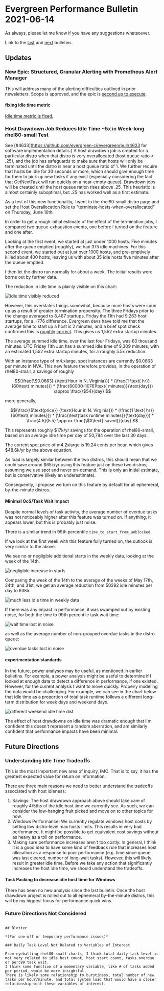 <head>
<link rel="stylesheet" href="https://cdn.jsdelivr.net/npm/katex@0.13.0/dist/katex.min.css" integrity="sha384-t5CR+zwDAROtph0PXGte6ia8heboACF9R5l/DiY+WZ3P2lxNgvJkQk5n7GPvLMYw" crossorigin="anonymous">
<script defer src="https://cdn.jsdelivr.net/npm/katex@0.13.0/dist/katex.min.js" integrity="sha384-FaFLTlohFghEIZkw6VGwmf9ISTubWAVYW8tG8+w2LAIftJEULZABrF9PPFv+tVkH" crossorigin="anonymous"></script>
<script defer src="https://cdn.jsdelivr.net/npm/katex@0.13.0/dist/contrib/auto-render.min.js" integrity="sha384-bHBqxz8fokvgoJ/sc17HODNxa42TlaEhB+w8ZJXTc2nZf1VgEaFZeZvT4Mznfz0v" crossorigin="anonymous"
    onload="renderMathInElement(document.body);"></script>
</head>

# Evergreen Performance Bulletin 2021-06-14

As always, please let me know if you have any suggestions whatsoever.

Link to the [last](https://hhoke.github.io/evergreen_task_analysis/2021-03-22.html) and [next](https://hhoke.github.io/evergreen_task_analysis/2021-06-14.html) bulletins.

## Updates

### New Epic: Structured, Granular Alerting with Prometheus Alert Manager

This will address many of the alerting difficulties outlined in prior newsletters. Scope is approved, and the epic is [second up to execute](https://docs.google.com/document/d/1RRWS0auwTZ6PyeC43p-8QIvdE2ilJHLI5Jrqvta4TIc/edit#heading=h.b1os3ai9s8t3).

#### fixing idle time metric

[Idle time metric is fixed.](https://jira.mongodb.org/browse/EVG-14363)

### Host Drawdown Job Reduces Idle Time ~5x in Week-long rhel80-small Test

See [#4633](https://github.com/evergreen-ci/evergreen/pull/4633 for software implementation details.)
A host drawdown job is created for a particular distro when that distro is very overallocated (host queue ratio < .25), and the job has safeguards to make sure that hosts will only be terminated until the distro is near a host queue ratio of 1.
We further require that hosts be idle for 30 seconds or more, which should give enough time for them to pick up new tasks if any exist (especially considering the fact that GetNextTask will run quickly on a near-empty queue).
Drawdown jobs will be created until the host queue ration rises above .25.
This heuristic is almost certainly suboptimal, but .25 has worked well as a first estimate.

As a test of this new functionality, I went to the rhel80-small distro page and set the Host Overallocation Rule to "terminate-hosts-when-overallocated" on Thursday, June 10th.

In order to get a rough initial estimate of the effect of the termination jobs, I compared two queue-exhaustion events, one before I turned on the feature and one after.

Looking at the first event, we started at just under 1000 hosts. 
Five minutes after the queue emptied (roughly), we had 375 idle machines.
For this second event, we started out at just over 1000 hosts, and pre-emptively killed about 400 hosts, leaving us with about 35 idle hosts five minutes after the queue emptied. 

I then let the distro run normally for about a week.
The initial results were borne out by further data.

The reduction in idle time is plainly visible on this chart:

![idle time visibly reduced](https://evergreen-task-analysis.s3.us-east-2.amazonaws.com/IdleDiffrhel80small2021-06-17at17.30.35.png)

However, this overstates things somewhat, because more hosts were spun up as a result of greater termination propensity.
The three Fridays prior to the change averaged to 8,487 startups.
Friday the 11th had 9,263 host startups, for a +776 difference.
Evergreen devs have told me that the average time to start up a host is 2 minutes, and a brief spot check confirmed this is [roughly](https://evergreen.mongodb.com/host/i-01efdf6a4b326bcce) [correct](https://evergreen.mongodb.com/event_log/host/i-0ad81bc52f713e853).
This gives us 1,552 extra startup minutes.

The average summed idle time, over the last four Fridays, was 60 thousand minutes.
UTC Friday 11th Jun has a summed idle time of 9,309 minutes, with an estimated 1,552 extra startup minutes, for a roughly 5.5x reduction.

With an instance type of m4.xlarge, spot instances are currently \$0.0663 per minute in NVA.
This new feature therefore provides, in the operation of rhel80-small, a savings of roughly 

$$(\frac{\$0.0663} {\text{Hour in N. Virginia}}) * (\frac{1 \text{ hr}} {60\text{ minutes}}) * (\frac{60000-10761\text{ minutes}}{\text{day}})  \approx \frac{\$54}{day} $$

more generally,

$$(\frac{\$\text{price}} {\text{Hour in N. Virginia}}) * (\frac{1 \text{ hr}} {60\text{ minutes}}) * (\frac{\text{task runtime minutes}}{\text{day}}) * \frac{4.5}{5.5} \approx \frac{\$X\text{ saved}}{day} $$

This represents roughly \$17k/yr savings for the operation of rhel80-small, based on an average idle time per day of 50,784 over the last 30 days.

The current spot price of m4.2xlarge is 19.24 cents per hour, which gives \$48.6k/yr by the above equation.

As load is largely similar between the two distros, this should mean that we could save around \$65k/yr using this feature just on these two distros, assuming we use spot and never on-demand. This is only an initial estimate, but is conservative (likely an underestimate).

Consequently, I propose we turn on this feature by default for all ephemeral, by-the-minute distros.

#### Minimal QoS/Task Wait Impact

Despite normal levels of task activity, the average number of overdue tasks was not noticeably higher after this feature was turned on.
If anything, it appears lower, but this is probably just noise.

There is a similar trend in 99th percentile `time_to_start_from_unblocked`.

If we look at the first week with this feature fully turned on, the outlook is very similar to the above.

We see no or negligible additional starts in the weekly data, looking at the week of the 14th.

![negligible increase in starts](https://evergreen-task-analysis.s3.us-east-2.amazonaws.com/HostsSaved2021-06-21_15.23.45.png)

Comparing the week of the 14th to the average of the weeks of May 17th, 24th, and 31st, we get an average reduction from 50392 idle minutes per day to 9385.

![much less idle time in weekly data](https://evergreen-task-analysis.s3.us-east-2.amazonaws.com/SumIdleMinutes2021-06-21_15.24.07.png)

If there was any impact in performance, it was swamped out by existing noise, for both the time to 99th percentile task wait time:

![wait time lost in noise](https://evergreen-task-analysis.s3.us-east-2.amazonaws.com/perc99TaskWaits2021-06-21_15.23.28.png)

as well as the average number of non-grouped overdue tasks in the distro queue:

![overdue tasks lost in noise](https://evergreen-task-analysis.s3.us-east-2.amazonaws.com/overdueNoGroupsNoise2021-06-21_11.25.23.png)

#### experimentation standards

In the future, power analyses may be useful, as mentioned in earlier bulletins.
For example, a power analysis might be useful to determine if I looked at enough data to detect a difference in performance, if one existed.
However, for the current analysis I want to move quickly. Properly modeling the data would be challenging. For example, we can see in the chart below that idle time as a proportion of total task runtime follows a different long-term distribution for week days and weekend days.

![different weekend idle time dist](https://evergreen-task-analysis.s3.us-east-2.amazonaws.com/minMaxNormed-idlefrac-feb-May14th2021.png)

The effect of host drawdowns on idle time was dramatic enough that I'm confident this doesn't represent a random aberration, and am similarly confident that performance impacts have been minimal.

## Future Directions

### Understanding Idle Time Tradeoffs

This is the most important new area of inquiry, IMO. That is to say, it has the greatest expected value for return on information.

There are three main reasons we need to better understand the tradeoffs associated with host idleness:

1. Savings: The host drawdown approach above should take care of roughly 4/5ths of the idle host time we currently see. As such, we can consider the low-hanging fruit picked and move on to other topics for now.
2. Windows Performance: We currently regulate windows host costs by setting low distro-level max hosts limits. This results in very bad performance. It might be possible to get equivalent cost savings without as heavy as a toll on performance. 
3. Making sure performance increases aren't too costly: In general, I think it is a good idea to have some kind of feedback rule that increases host allocation as a response to poor performance (e.g. time since queue was last cleared, number of long-wait tasks). However, this will likely result in greater idle time. Before we take any action that significantly increases the host idle time, we should understand the tradeoffs.

#### Task Packing to decrease idle host time for Windows

There has been no new analysis since the last bulletin.
Once the host drawdown project is rolled out to all ephemeral by-the-minute distros, this will be my biggest focus for performance quick wins.

### Future Directions Not Considered

~~~

## Blotter

*(For one-off or temporary performance issues)*

### Daily Task Level Not Related to Variables of Interest

From eyeballing rhel80-small charts, I think total daily task level is not very related to idle host count, host start count, tasks overdue or perc99 task wait.
I think some function of a momentary variable, like # of tasks added per period, would be more insightful.
There is likely some relationship to burstiness, total number of new tasks per hour/minute, and total system load that would have a closer relationship with these variables of interest.
